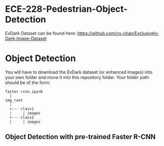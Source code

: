# ECE-228-Pedestrian-Object-Detection

ExDark Dataset can be found here: https://github.com/cs-chan/Exclusively-Dark-Image-Dataset

# Object Detection
You will have to download the ExDark dataset (or enhanced images) into your own folder and move it into this repository folder.
Your folder path should be of the form:
```
faster rcnn.ipynb
  |
img_root
  |
  +--- class1
  |     | images
  +--- class2
  |     | images
```
## Object Detection with pre-trained Faster R-CNN

